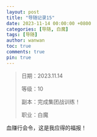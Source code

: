 ```yaml
---
layout: post
title: "导随记录15"
date: 2023-11-14 00:00:00 +0800
categories: [导随, 白魔]
tags: [导随]
author: wanwan
toc: true
comments: true
pin: true
---
```

> 日期：2023.11.14
>
> 等级：10
>
> 副本：完成集团战训练！
>
> 职业：白魔

血赚行会令，这是我应得的福报！